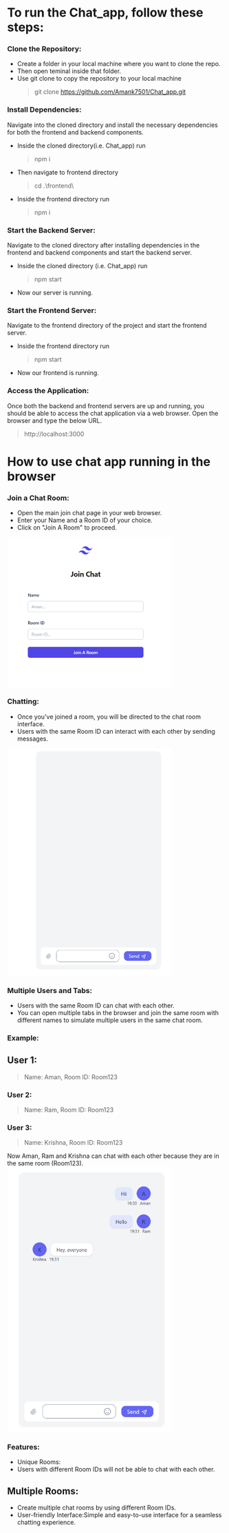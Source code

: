 # To run the Chat_app, follow these steps:

### Clone the Repository:

* Create a folder in your local machine where you want to clone the repo.
* Then open teminal inside that folder.
* Use git clone to copy the repository to your local machine
  > git clone https://github.com/Amank7501/Chat_app.git


### Install Dependencies:
Navigate into the cloned directory and install the necessary dependencies for both the frontend and backend components.

* Inside the cloned directory(i.e. Chat_app) run
  > npm i
* Then navigate to frontend directory
  > cd .\frontend\ 
* Inside the frontend directory run
  >npm i 

### Start the Backend Server:
Navigate to the cloned directory after installing dependencies in the frontend and backend components and start the backend server.

* Inside the cloned directory (i.e. Chat_app) run
  > npm start
* Now our server is running.



### Start the Frontend Server:
Navigate to the frontend directory of the project and start the frontend server.

* Inside the frontend directory run
  > npm start
* Now our frontend is running.

### Access the Application:
Once both the backend and frontend servers are up and running, you should be able to access the chat application via a web browser.
Open the browser and type the below URL.
> http://localhost:3000



# How to use chat app running in the browser

### Join a Chat Room:

* Open the main join chat page in your web browser.
* Enter your Name and a Room ID of your choice.
* Click on "Join A Room" to proceed.

<img src="frontend_join_page.png" width="385px" align="center">
  
### Chatting:

* Once you've joined a room, you will be directed to the chat room interface.
* Users with the same Room ID can interact with each other by sending messages.

<img src="frontend_chat_room.png" width="385px" align="center">

### Multiple Users and Tabs:

* Users with the same Room ID can chat with each other.
* You can open multiple tabs in the browser and join the same room with different names to simulate multiple users in the same chat room.

  
### Example:
## User 1:
> Name: Aman,
> Room ID: Room123

### User 2:
> Name: Ram,
> Room ID: Room123

### User 3:
> Name: Krishna,
> Room ID: Room123

Now Aman, Ram and Krishna can chat with each other because they are in the same room (Room123).
<img src="frontend_chat_room_chats.png" width="385px" align="center">

### Features:
  * Unique Rooms:
  * Users with different Room IDs will not be able to chat with each other.

## Multiple Rooms:
  * Create multiple chat rooms by using different Room IDs.
  * User-friendly Interface:Simple and easy-to-use interface for a seamless chatting experience.
